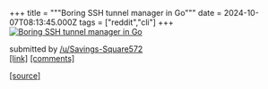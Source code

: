 +++
title = """Boring SSH tunnel manager in Go"""
date = 2024-10-07T08:13:45.000Z
tags = ["reddit","cli"]
+++
[![Boring SSH tunnel manager in Go](https://external-preview.redd.it/-5pvwtGqV9gaPEt1wxUTEgBJo4uPSyVoLbdZqeEq91k.jpg?width=640&crop=smart&auto=webp&s=82149b8f162adb96161d63ee770e1ecd6073fd7a "Boring SSH tunnel manager in Go")](https://www.reddit.com/r/commandline/comments/1fy2mad/boring_ssh_tunnel_manager_in_go/)

submitted by [/u/Savings-Square572](https://www.reddit.com/user/Savings-Square572)  
[\[link\]](https://github.com/alebeck/boring) [\[comments\]](https://www.reddit.com/r/commandline/comments/1fy2mad/boring_ssh_tunnel_manager_in_go/)

[[source]](https://www.reddit.com/r/commandline/comments/1fy2mad/boring_ssh_tunnel_manager_in_go/)
